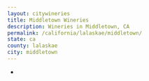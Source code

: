 ```yaml
---
layout: citywineries
title: Middletown Wineries
description: Wineries in Middletown, CA
permalink: /california/lalaskae/middletown/
state: ca
county: lalaskae
city: middletown
---
```

-
